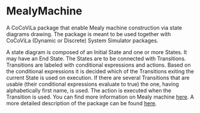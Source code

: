 # MealyMachine
A CoCoViLa package that enable Mealy machine construction via state diagrams drawing. 
The package is meant to be used together with CoCoViLa (Dynamic or Discrete) 
System Simulator packages.

A state diagram is composed of an Initial State and one or more States. It may have an End State. 
The States are to be connected with Transitions. Transitions are labeled with conditional 
expressions and actions. Based on the conditional expressions it is decided which of the 
Transitions exiting the current State is used on execution. If there are several 
Transitions that are usable (their conditional expressions evaluate to true) the one, 
having alphabetically first name, is used. The action is executed when the Transition is used.
You can find more information on Mealy machine [here](http://en.wikipedia.org/wiki/Mealy_machine). 
A more detailed description of the package can be found [here](https://github.com/CoCoViLa/MealyMachine/tree/gh-pages).